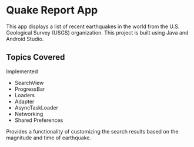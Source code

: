 Quake Report App
===================================

This app displays a list of recent earthquakes in the world
from the U.S. Geological Survey (USGS) organization.
This project is built using Java and Android Studio.

## **Topics Covered**

Implemented 
- SearchView
- ProgressBar
- Loaders
- Adapter
- AsyncTaskLoader
- Networking
- Shared Preferences

Provides a functionality of customizing the search results based on the magnitude and time of earthquake.
